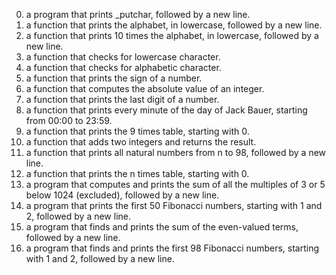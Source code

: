 0. a program that prints _putchar, followed by a new line.
1. a function that prints the alphabet, in lowercase, followed by a new line.
2. a function that prints 10 times the alphabet, in lowercase, followed by a new line.
3. a function that checks for lowercase character.
4. a function that checks for alphabetic character.
5. a function that prints the sign of a number.
6. a function that computes the absolute value of an integer.
7. a function that prints the last digit of a number.
8. a function that prints every minute of the day of Jack Bauer, starting from 00:00 to 23:59.
9. a function that prints the 9 times table, starting with 0.
10. a function that adds two integers and returns the result.
11. a function that prints all natural numbers from n to 98, followed by a new line.
100. a function that prints the n times table, starting with 0.
101. a program that computes and prints the sum of all the multiples of 3 or 5 below 1024 (excluded), followed by a new line.
102. a program that prints the first 50 Fibonacci numbers, starting with 1 and 2, followed by a new line.
103. a program that finds and prints the sum of the even-valued terms, followed by a new line.
104. a program that finds and prints the first 98 Fibonacci numbers, starting with 1 and 2, followed by a new line.
